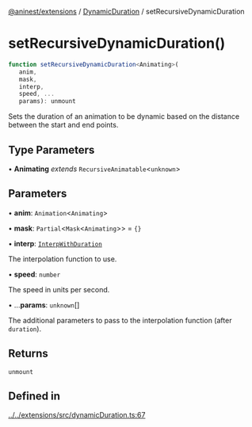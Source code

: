 [@aninest/extensions](../../index.md) / [DynamicDuration](../index.md) / setRecursiveDynamicDuration

# setRecursiveDynamicDuration()

```ts
function setRecursiveDynamicDuration<Animating>(
   anim, 
   mask, 
   interp, 
   speed, ...
   params): unmount
```

Sets the duration of an animation to be dynamic based on the distance between
the start and end points.

## Type Parameters

• **Animating** *extends* `RecursiveAnimatable`\<`unknown`\>

## Parameters

• **anim**: `Animation`\<`Animating`\>

• **mask**: `Partial`\<`Mask`\<`Animating`\>\> = `{}`

• **interp**: [`InterpWithDuration`](../type-aliases/InterpWithDuration.md)

The interpolation function to use.

• **speed**: `number`

The speed in units per second.

• ...**params**: `unknown`[]

The additional parameters to pass to the interpolation
function (after `duration`).

## Returns

`unmount`

## Defined in

[../../extensions/src/dynamicDuration.ts:67](https://github.com/zphrs/aninest/blob/988b5e8ac7585d70f507e793229537041ab3eea8/extensions/src/dynamicDuration.ts#L67)
